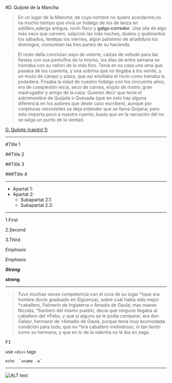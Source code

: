 #D. Quijote de la Mancha

>En un lugar de la *Mancha*, de cuyo nombre no quiero acordarme,no ha 
mucho tiempo que vivía un hidalgo de los de lanza en astillero,adarga 
antigua, rocín flaco y **galgo corredor**. Una olla de algo más vaca que 
carnero, salpicón las más noches, duelos y quebrantos los sábados, 
lentejas los viernes, algún palomino de añadidura los domingos, 
consumían las tres partes de su hacienda. 

>El resto della concluían _sayo de velarte_, calzas de velludo para las 
fiestas con sus pantuflos de lo mismo, los días de entre semana se 
honraba con su vellori de lo
más fino. Tenía en su casa una ama que pasaba de los cuarenta, y una
sobrina que no llegaba a los veinte, y un mozo de campo y plaza, que
así ensillaba el rocín como tomaba la podadera. Frisaba la edad de
nuestro hidalgo con los cincuenta años, era de complexión recia, seco
de carnes, enjuto de rostro; gran madrugador y amigo de la caza. 
Quieren decir que tenía el sobrenombre de Quijada o Quesada (que en
esto hay alguna diferencia en los autores que deste caso escriben), 
aunque por conjeturas verosímiles se deja entender que se llama 
Quijana; pero esto importa poco a nuestro cuento; basta que en la 
narración dél no se salga un punto de la verdad. 

[D. Quijote (capitol 1)](http://www.elmundo.es/quijote/capitulo.html?cual=1)

****************************************************************************

#Title 1

##Title 2

##Title 3

###Title 4

------------------------------------------------------------------------

* Apartat 1:
* Apartat 2:
	* Subapartat 2.1:
	* Subapartat 2.2:
	
*************************************************************************
	
1.First

2.Second

3.Third	


*Emphasis*

_Emphasis_

***Strong***

__strong__

------------------------------------------------------------------------

>Tuvo muchas veces competencia con el cura de su lugar 
*(que era hombre docto graduado en Sigüenza), sobre cuál había sido mejor 
*caballero, Palmerín de Inglaterra o Amadís de Gaula; mas maese Nicolás, 
*barbero del mismo pueblo, decía que ninguno llegaba al caballero del 
*Febo, y que si alguno se le podía comparar, era don Galaor, hermano de 
*Amadís de Gaula, porque tenía muy acomodada condición para todo; que no 
*era caballero melindroso, ni tan llorón como su hermano, y que en lo de
la valentía no le iba en zaga.

<KBD>F1</kbn>

use `<div>` tags

``echo  `uname -a` ``

*************************************************************************

[img1]: /home/users/inf/hisx2/isx1535386/Documents/tux.jpg "pinguin"

![ALT text][img1]



















